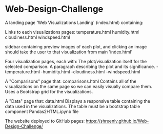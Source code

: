 # Web-Design-Challenge

A landing page 'Web Visualizations Landing' (index.html) containing:

Links to each visualizations pages:
temperature.html
humidity.html
cloudiness.html
windspeed.html

sidebar containing preview images of each plot, and clicking an image should take the user to that visualization from main 'index.html'

Four visualization pages, each with:
The plot/visualization itself for the selected comparison.
A paragraph describing the plot and its significance.
-temperature.html
-humidity.html
-cloudiness.html
-windspeed.html

A "Comparisons" page that: comparisons.html
Contains all of the visualizations on the same page so we can easily visually compare them.
Uses a Bootstrap grid for the visualizations.

A "Data" page that: data.html
Displays a responsive table containing the data used in the visualizations.
The table must be a bootstrap table component
Pandas2HTML.ipynb file


The website deployed to GitHub pages: 
https://shreeniv.github.io/Web-Design-Challenge/